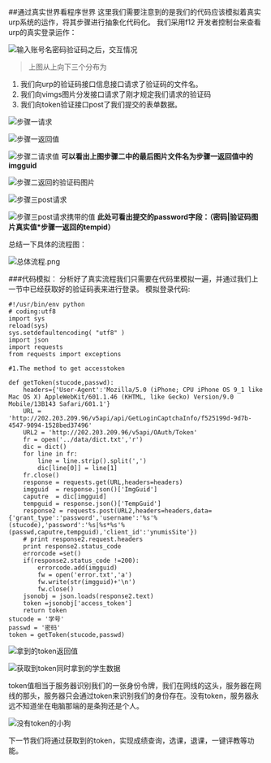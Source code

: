 ##通过真实世界看程序世界
这里我们需要注意到的是我们的代码应该模拟着真实urp系统的运作，将其步骤进行抽象化代码化。
我们采用f12 开发者控制台来查看urp的真实登录运作：

![输入账号名密码验证码之后，交互情况](http://upload-images.jianshu.io/upload_images/1779926-47984bef9d4eca4d.png?imageMogr2/auto-orient/strip%7CimageView2/2/w/1240)
>上图从上向下三个分布为
1. 我们向urp的验证码接口信息接口请求了验证码的文件名。
2. 我们向vimgs图片分发接口请求了刚才规定我们请求的验证码
3. 我们向token验证接口post了我们提交的表单数据。


![步骤一请求](http://upload-images.jianshu.io/upload_images/1779926-e0c86614e5726b4d.png?imageMogr2/auto-orient/strip%7CimageView2/2/w/1240)

![步骤一返回值](http://upload-images.jianshu.io/upload_images/1779926-5304322bdd86381f.png?imageMogr2/auto-orient/strip%7CimageView2/2/w/1240)

![步骤二请求值](http://upload-images.jianshu.io/upload_images/1779926-cbba4184d93b7c72.png?imageMogr2/auto-orient/strip%7CimageView2/2/w/1240)
**可以看出上图步骤二中的最后图片文件名为步骤一返回值中的imgguid**

![步骤二返回的验证码图片](http://upload-images.jianshu.io/upload_images/1779926-d124128005965bb9.png?imageMogr2/auto-orient/strip%7CimageView2/2/w/1240)

![步骤三post请求](http://upload-images.jianshu.io/upload_images/1779926-876c8a15071e218d.png?imageMogr2/auto-orient/strip%7CimageView2/2/w/1240)


![步骤三post请求携带的值](http://upload-images.jianshu.io/upload_images/1779926-ad5176d7c74c3ced.png?imageMogr2/auto-orient/strip%7CimageView2/2/w/1240)
**此处可看出提交的password字段：（密码|验证码图片真实值*步骤一返回的tempid）**

总结一下具体的流程图：

![总体流程.png](http://upload-images.jianshu.io/upload_images/1779926-b89e3f92e089fa7a.png?imageMogr2/auto-orient/strip%7CimageView2/2/w/1240)

###代码模拟：
分析好了真实流程我们只需要在代码里模拟一遍，并通过我们上一节中已经获取好的验证码表来进行登录。
模拟登录代码:
```
#!/usr/bin/env python
# coding:utf8
import sys
reload(sys)
sys.setdefaultencoding( "utf8" )
import json
import requests
from requests import exceptions

#1.The method to get accesstoken

def getToken(stucode,passwd):
	headers={'User-Agent':'Mozilla/5.0 (iPhone; CPU iPhone OS 9_1 like Mac OS X) AppleWebKit/601.1.46 (KHTML, like Gecko) Version/9.0 Mobile/13B143 Safari/601.1'}
	URL = 'http://202.203.209.96/v5api/api/GetLoginCaptchaInfo/f525199d-9d7b-4547-9094-1528bed37496'
	URL2 = 'http://202.203.209.96/v5api/OAuth/Token'
	fr = open('../data/dict.txt','r')
	dic = dict()
	for line in fr:
	    line = line.strip().split(',')
	    dic[line[0]] = line[1]
	fr.close()
	response = requests.get(URL,headers=headers)
	imgguid  = response.json()['ImgGuid']
	caputre  = dic[imgguid]
	tempguid = response.json()['TempGuid']
	response2 = requests.post(URL2,headers=headers,data={'grant_type':'password','username':'%s'%(stucode),'password':'%s|%s*%s'%(passwd,caputre,tempguid),'client_id':'ynumisSite'})
	# print response2.request.headers
	print response2.status_code
	errorcode =set()
	if(response2.status_code !=200):
		errorcode.add(imgguid)
		fw = open('error.txt','a')
		fw.write(str(imgguid)+'\n')
		fw.close()
	jsonobj = json.loads(response2.text)
	token =jsonobj['access_token']
	return token
stucode = '学号'
passwd = '密码'
token = getToken(stucode,passwd)
```
![拿到的token返回值](http://upload-images.jianshu.io/upload_images/1779926-5cf186d497e3a869.png?imageMogr2/auto-orient/strip%7CimageView2/2/w/1240)

![获取到token同时拿到的学生数据](http://upload-images.jianshu.io/upload_images/1779926-acd657eb71e00459.png?imageMogr2/auto-orient/strip%7CimageView2/2/w/1240)

token值相当于服务器识别我们的一张身份令牌，我们在网线的这头，服务器在网线的那头，服务器只会通过token来识别我们的身份存在。没有token，服务器永远不知道坐在电脑那端的是条狗还是个人。

![没有token的小狗](http://upload-images.jianshu.io/upload_images/1779926-2042146e42f37fea.png?imageMogr2/auto-orient/strip%7CimageView2/2/w/1240)

下一节我们将通过获取到的token，实现成绩查询，选课，退课，一键评教等功能。
